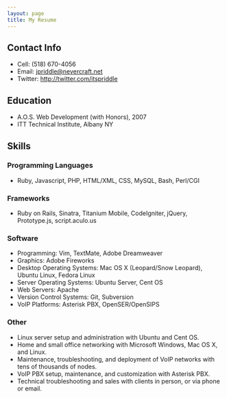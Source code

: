 ```yaml
---
layout: page
title: My Resume
---
```


## Contact Info

  * Cell: (518) 670-4056
  * Email: <jpriddle@nevercraft.net>
  * Twitter: <http://twitter.com/itspriddle>


## Education

  * A.O.S. Web Development (with Honors), 2007
  * ITT Technical Institute, Albany NY


## Skills

### Programming Languages

  * Ruby, Javascript, PHP, HTML/XML, CSS, MySQL, Bash, Perl/CGI

### Frameworks

  * Ruby on Rails, Sinatra, Titanium Mobile, CodeIgniter, jQuery, Prototype.js, script.aculo.us

### Software

  * Programming: Vim, TextMate, Adobe Dreamweaver
  * Graphics: Adobe Fireworks
  * Desktop Operating Systems: Mac OS X (Leopard/Snow Leopard), Ubuntu Linux, Fedora Linux
  * Server Operating Systems: Ubuntu Server, Cent OS
  * Web Servers: Apache
  * Version Control Systems: Git, Subversion
  * VoIP Platforms: Asterisk PBX, OpenSER/OpenSIPS

### Other

  * Linux server setup and administration with Ubuntu and Cent OS.
  * Home and small office networking with Microsoft Windows, Mac OS X, and Linux.
  * Maintenance, troubleshooting, and deployment of VoIP networks with tens of thousands of nodes.
  * VoIP PBX setup, maintenance, and customization with Asterisk PBX.
  * Technical troubleshooting and sales with clients in person, or via phone or email.
